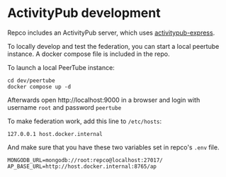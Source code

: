 # ActivityPub development

Repco includes an ActivityPub server, which uses [activitypub-express](https://github.com/immers-space/activitypub-express).

To locally develop and test the federation, you can start a local peertube instance. A docker compose file is included in the repo.

To launch a local PeerTube instance:

```
cd dev/peertube
docker compose up -d
```
Afterwards open http://localhost:9000 in a browser and login with username `root` and password `peertube`

To make federation work, add this line to `/etc/hosts`:
``` 
127.0.0.1 host.docker.internal
```

And make sure that you have these two variables set in repco's `.env` file.
```
MONGODB_URL=mongodb://root:repco@localhost:27017/
AP_BASE_URL=http://host.docker.internal:8765/ap
```


```
